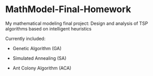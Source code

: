 # MathModel-Final-Homework
My mathematical modeling final project: Design and analysis of TSP algorithms based on intelligent heuristics

Currently included:

- Genetic Algorithm (GA)

- Simulated Annealing (SA)

- Ant Colony Algorithm (ACA)
